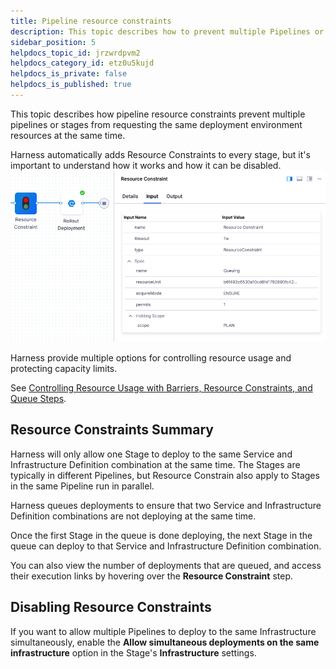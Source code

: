 ```yaml
---
title: Pipeline resource constraints
description: This topic describes how to prevent multiple Pipelines or Stages from requesting the same deployment environment resources at the same time.
sidebar_position: 5
helpdocs_topic_id: jrzwrdpvm2
helpdocs_category_id: etz0u5kujd
helpdocs_is_private: false
helpdocs_is_published: true
---
```


This topic describes how pipeline resource constraints prevent multiple pipelines or stages from requesting the same deployment environment resources at the same time.

Harness automatically adds Resource Constraints to every stage, but it's important to understand how it works and how it can be disabled.
​
![](../cd-deployments-category/static/deployment-resource-constraints-08.png)

Harness provide multiple options for controlling resource usage and protecting capacity limits. 

See [Controlling Resource Usage with Barriers, Resource Constraints, and Queue Steps](./controlling-deployments-with-barriers-resource-constraints-and-queue-steps.md).

## Resource Constraints Summary

Harness will only allow one Stage to deploy to the same Service and Infrastructure Definition combination at the same time. The Stages are typically in different Pipelines, but Resource Constrain also apply to Stages in the same Pipeline run in parallel.

Harness queues deployments to ensure that two Service and Infrastructure Definition combinations are not deploying at the same time.

Once the first Stage in the queue is done deploying, the next Stage in the queue can deploy to that Service and Infrastructure Definition combination.

You can also view the number of deployments that are queued, and access their execution links by hovering over the **Resource Constraint** step.

## Disabling Resource Constraints

If you want to allow multiple Pipelines to deploy to the same Infrastructure simultaneously, enable the **Allow simultaneous deployments on the same infrastructure** option in the Stage's **Infrastructure** settings.
